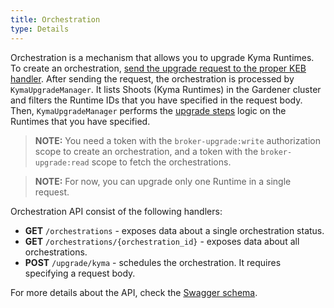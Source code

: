 ```yaml
---
title: Orchestration
type: Details
---
```


Orchestration is a mechanism that allows you to upgrade Kyma Runtimes. To create an orchestration, [send the upgrade request to the proper KEB handler](#tutorials-upgrade-kyma-runtime-using-keb). After sending the request, the orchestration is processed by `KymaUpgradeManager`. It lists Shoots (Kyma Runtimes) in the Gardener cluster and filters the Runtime IDs that you have specified in the request body. Then, `KymaUpgradeManager` performs the [upgrade steps](#details-runtime-operations) logic on the Runtimes that you have specified.

>**NOTE:** You need a token with the `broker-upgrade:write` authorization scope to create an orchestration, and a token with the `broker-upgrade:read` scope to fetch the orchestrations.

>**NOTE:** For now, you can upgrade only one Runtime in a single request.

Orchestration API consist of the following handlers:

- **GET** `/orchestrations` - exposes data about a single orchestration status.
- **GET** `/orchestrations/{orchestration_id}` - exposes data about all orchestrations.
- **POST** `/upgrade/kyma` - schedules the orchestration. It requires specifying a request body.

For more details about the API, check the [Swagger schema](https://app.swaggerhub.com/apis/kempski/kyma-orchestration_api/0.1).
